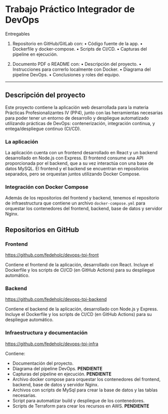# Trabajo Práctico Integrador de DevOps

Entregables

1. Repositorio en GitHub/GitLab con:
   • Código fuente de la app.
   • Dockerfile y docker-compose.
   • Scripts de CI/CD.
   • Capturas del pipeline en ejecución.

2. Documento PDF o README con:
   • Descripción del proyecto.
   • Instrucciones para correrlo localmente con Docker.
   • Diagrama del pipeline DevOps.
   • Conclusiones y roles del equipo.

---

## Descripción del proyecto

Este proyecto contiene la aplicación web desarrollada para la materia Prácticas Profesionalizantes IV (PP4), junto con las herramientas necesarias para poder tener un entorno de desarrollo y despliegue automatizado utilizando prácticas de DevOps: contenerización, integración continua, y entega/despliegue continuo (CI/CD).

### La aplicación

La aplicación cuenta con un frontend desarrollado en React y un backend desarrollado en Node.js con Express. El frontend consume una API proporcionada por el backend, que a su vez interactúa con una base de datos MySQL.
El frontend y el backend se encuentran en repositorios separados, pero se orquestan juntos utilizando Docker Compose.

### Integración con Docker Compose

Además de los repositorios del frontend y backend, tenemos el repositorio de infraestructura que contiene un archivo `docker-compose.yml` para orquestar los contenedores del frontend, backend, base de datos y servidor Nginx. 




## Repositorios en GitHub

### Frontend

https://github.com/fedeholc/devops-tpi-front

Contiene el frontend de la aplicación, desarrollado con React. Incluye el Dockerfile y los scripts de CI/CD (en GitHub Actions) para su despliegue automático.

### Backend

https://github.com/fedeholc/devops-tpi-backend

Contiene el backend de la aplicación, desarrollado con Node.js y Express. Incluye el Dockerfile y los scripts de CI/CD (en GitHub Actions) para su despliegue automático.

### Infraestructura y documentación

https://github.com/fedeholc/devops-tpi-infra

Contiene:

- Documentación del proyecto.
- Diagrama del pipeline DevOps. **PENDIENTE**
- Capturas del pipeline en ejecución. **PENDIENTE**
- Archivo docker compose para orquestar los contenedores del frontend, backend, base de datos y servidor Nginx.
- Archivos con scripts de MySql para crear la base de datos y las tablas necesarias.
- Script para automatizar build y despliegue de los contenedores.
- Scripts de Terraform para crear los recursos en AWS. **PENDIENTE**
